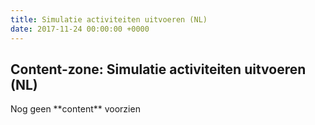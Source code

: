```yaml
---
title: Simulatie activiteiten uitvoeren (NL)
date: 2017-11-24 00:00:00 +0000
---
```

<div class="box-header">
	<h2>Content-zone:  Simulatie activiteiten uitvoeren (NL)</h2>
</div>
<div class="box-body">
	Nog geen **content** voorzien
</div>